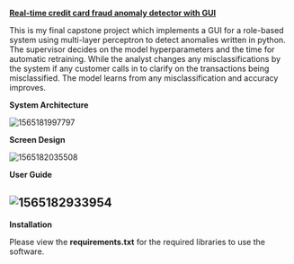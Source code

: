 **<u>Real-time credit card fraud anomaly detector with GUI</u>**

This is my final capstone project which implements a GUI for a role-based system using multi-layer perceptron to detect anomalies written in python. The supervisor decides on the model hyperparameters and the time for automatic retraining. While the analyst changes any misclassifications by the system if any customer calls in to clarify on the transactions being misclassified. The model learns from any misclassification and accuracy improves.

**System Architecture**

![1565181997797](C:\Users\Al_Laptop\AppData\Roaming\Typora\typora-user-images\1565181997797.png)



**Screen Design**

![1565182035508](C:\Users\Al_Laptop\AppData\Roaming\Typora\typora-user-images\1565182035508.png)



**User Guide**

## ![1565182933954](C:\Users\Al_Laptop\AppData\Roaming\Typora\typora-user-images\1565182933954.png)

**Installation**

Please view the **requirements.txt** for the required libraries to use the software.